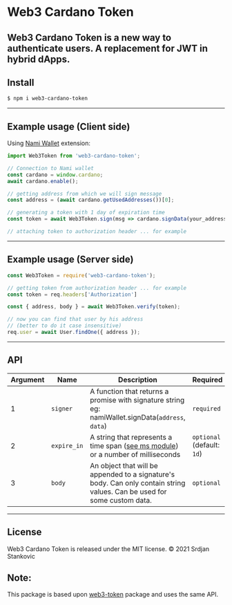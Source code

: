 # Web3 Cardano Token

Web3 Cardano Token is a new way to authenticate users. A replacement for JWT in hybrid dApps.
---

## Install

```bash
$ npm i web3-cardano-token
```
---

## Example usage (Client side)

Using [Nami Wallet](https://namiwallet.io/) extension:

```js
import Web3Token from 'web3-cardano-token';

// Connection to Nami wallet
const cardano = window.cardano;
await cardano.enable();

// getting address from which we will sign message
const address = (await cardano.getUsedAddresses())[0];

// generating a token with 1 day of expiration time
const token = await Web3Token.sign(msg => cardano.signData(your_address, toHex(msg)), '1d');

// attaching token to authorization header ... for example
```
---

## Example usage (Server side)
```js
const Web3Token = require('web3-cardano-token');

// getting token from authorization header ... for example
const token = req.headers['Authorization']

const { address, body } = await Web3Token.verify(token);

// now you can find that user by his address
// (better to do it case insensitive)
req.user = await User.findOne({ address });
```

---
## API

Argument | Name | Description | Required | Example
--- | --- | --- | --- | ---
1 | `signer` | A function that returns a promise with signature string eg: namiWallet.signData(`address`, `data`) | `required` | `(body) => namiWallet.signData(addr1e2..0c, body)`
2 | `expire_in` | A string that represents a time span ([see ms module](https://github.com/vercel/ms)) or a number of milliseconds | `optional` (default: `1d`) | `1 day`
3 | `body` | An object that will be appended to a signature's body. Can only contain string values. Can be used for some custom data. | `optional` | `{ 'Custom-data': 'some custom data' }`

---
## License
Web3 Cardano Token is released under the MIT license. © 2021 Srdjan Stankovic


## Note:

This package is based upon [web3-token](https://github.com/bytesbay/web3-token) package and uses the same API.
